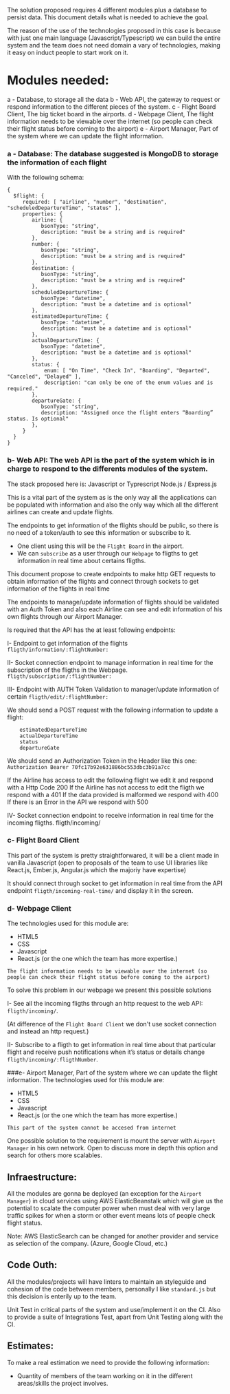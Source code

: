 The solution proposed requires 4 different modules plus a database to persist data. This document details what is needed to achieve the goal.

The reason of the use of the technologies proposed in this case is because with just one main language (Javascript/Typescript) we can build the entire system and the team does not need domain a vary of technologies, making it easy on induct people to start work on it.

# Modules needed:
a - Database, to storage all the data
b - Web API, the gateway to request or respond information to the different pieces of the system.
c - Flight Board Client, The big ticket board in the airports.
d - Webpage Client, The flight information needs to be viewable over the internet (so people can check their flight
status before coming to the airport)
e - Airport Manager, Part of the system where we can update the flight information.


### a - Database: The database suggested is MongoDB to storage the information of each flight
With the following schema:

```
{
  $flight: {
     required: [ "airline", "number", "destination", "scheduledDepartureTime", "status" ],
     properties: {
        airline: {
           bsonType: "string",
           description: "must be a string and is required"
        },
        number: {
           bsonType: "string",
           description: "must be a string and is required"
        },
        destination: {
           bsonType: "string",
           description: "must be a string and is required"
        },
        scheduledDepartureTime: {
           bsonType: "datetime",
           description: "must be a datetime and is optional"
        },
        estimatedDepartureTime: {
           bsonType: "datetime",
           description: "must be a datetime and is optional"
        },
        actualDepartureTime: {
           bsonType: "datetime",
           description: "must be a datetime and is optional"
        },
        status: {
            enum: [ "On Time", "Check In", "Boarding", "Departed", "Canceled", "Delayed" ],
            description: "can only be one of the enum values and is required."
        },
        departureGate: {
           bsonType: "string",
           description: "Assigned once the flight enters “Boarding” status. Is optional"
        },
     }
  }
}
```
### b- Web API: The web API is the part of the system which is in charge to respond to the differents modules of the system.

The stack proposed here is:
Javascript or Typrescript
Node.js / Express.js

This is a vital part of the system as is the only way all the applications can be populated with information and also the only way which all the different airlines can create and update flights.

The endpoints to get information of the flights should be public, so there is no need of a token/auth to see this information or subscribe to it. 

- One client using this will be the `Flight Board` in the airport.
- We can `subscribe` as a user through our `Webpage` to fligths to get information in real time about certains fligths.

This document propose to create endpoints to make http GET requests to obtain information of the flights and connect through sockets to get information of the flights in real time

The endpoints to manage/update information of flights should be validated with an Auth Token and also each Airline can see and edit information of his own flights through our Airport Manager.

Is required that the API has the at least following endpoints:

I- Endpoint to get information of the flights
`fligth/information/:flightNumber:`

II- Socket connection endpoint to manage information in real time for the subscription of the fligths in the Webpage. 
`fligth/subscription/:flightNumber:`

III- Endpoint with AUTH Token Validation to manager/update information of certain 
`fligth/edit/:flightNumber:`

We should send a POST request with the following information to update a flight:
```
    estimatedDepartureTime
    actualDepartureTime
    status
    departureGate
```

We should send an Authorization Token in the Header like this one:
`Authorization Bearer 70fc17b92e631886bc553dbc3b91a7cc`

If the Airline has access to edit the following flight we edit it and respond with a Http Code 200
If the Airline has not access to edit the fligth we respond with a 401
If the data provided is malformed we respond with 400
If there is an Error in the API we respond with 500

IV- Socket connection endpoint to receive information in real time for the incoming fligths. 
fligth/incoming/


### c- Flight Board Client
This part of the system is pretty straightforwared, it will be a client made in vanilla Javascript 
(open to proposals of the team to use UI libraries like React.js, Ember.js, Angular.js which the majoriy have expertise)

It should connect through socket to get information in real time from the API endpoint  `fligth/incoming-real-time/` and display it in the screen.

### d- Webpage Client
The technologies used for this module are:

- HTML5
- CSS
- Javascript
- React.js (or the one which the team has more expertise.)


```
The flight information needs to be viewable over the internet (so people can check their flight status before coming to the airport)
```

To solve this problem in our webpage we present this possible solutions

I- See all the incoming fligths through an http request to the web API:
`fligth/incoming/`.

(At difference of the `Flight Board Client` we don't use socket connection and instead an http request.)

II- Subscribe to a fligth to get information in real time about that particular flight and receive push notifications when it’s status or details change
`fligth/incoming/:fligthNumber`.


###e- Airport Manager, Part of the system where we can update the flight information.
The technologies used for this module are:

- HTML5
- CSS
- Javascript
- React.js (or the one which the team has more expertise.)


```
This part of the system cannot be accesed from internet
```

One possible solution to the requirement is mount the server with `Airport Manager` in his own network.
Open to discuss more in depth this option and search for others more scalables.


## Infraestructure:
All the modules are gonna be deployed (an exception for the `Airport Manager`) in cloud services using AWS ElasticBeanstalk which will give us the potential to scalate the computer power when must deal with very large traffic spikes for
when a storm or other event means lots of people check flight status.

Note: AWS ElasticSearch can be changed for another provider and service as selection of the company. (Azure, Google Cloud, etc.)


## Code Outh:
All the modules/projects will have linters to maintain an styleguide and cohesion of the code between members, personally I like `standard.js` but this decision is enterily up to the team.

Unit Test in critical parts of the system and use/implement it on the CI. Also to provide a suite of Integrations Test, apart from Unit Testing along with the CI.


## Estimates:

To make a real estimation we need to provide the following information:

- Quantity of members of the team working on it in the different areas/skills the project involves.




